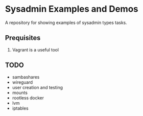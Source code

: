 # Sysadmin Examples and Demos
A repository for showing examples of sysadmin types tasks.

## Prequisites 
1. Vagrant is a useful tool

## TODO
* sambashares
* wireguard
* user creation and testing
* mounts
* rootless docker
* lvm
* iptables


